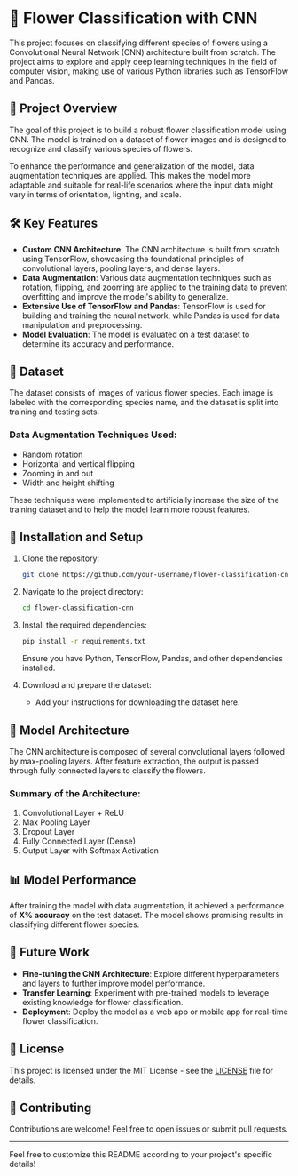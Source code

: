 
# 🌸 Flower Classification with CNN

This project focuses on classifying different species of flowers using a Convolutional Neural Network (CNN) architecture built from scratch. The project aims to explore and apply deep learning techniques in the field of computer vision, making use of various Python libraries such as TensorFlow and Pandas.

## 📝 Project Overview

The goal of this project is to build a robust flower classification model using CNN. The model is trained on a dataset of flower images and is designed to recognize and classify various species of flowers. 

To enhance the performance and generalization of the model, data augmentation techniques are applied. This makes the model more adaptable and suitable for real-life scenarios where the input data might vary in terms of orientation, lighting, and scale.

## 🛠️ Key Features

- **Custom CNN Architecture**: The CNN architecture is built from scratch using TensorFlow, showcasing the foundational principles of convolutional layers, pooling layers, and dense layers.
- **Data Augmentation**: Various data augmentation techniques such as rotation, flipping, and zooming are applied to the training data to prevent overfitting and improve the model's ability to generalize.
- **Extensive Use of TensorFlow and Pandas**: TensorFlow is used for building and training the neural network, while Pandas is used for data manipulation and preprocessing.
- **Model Evaluation**: The model is evaluated on a test dataset to determine its accuracy and performance.

## 📁 Dataset

The dataset consists of images of various flower species. Each image is labeled with the corresponding species name, and the dataset is split into training and testing sets.

### Data Augmentation Techniques Used:
- Random rotation
- Horizontal and vertical flipping
- Zooming in and out
- Width and height shifting

These techniques were implemented to artificially increase the size of the training dataset and to help the model learn more robust features.

## 🚀 Installation and Setup

1. Clone the repository:
   ```bash
   git clone https://github.com/your-username/flower-classification-cnn.git
   ```
2. Navigate to the project directory:
   ```bash
   cd flower-classification-cnn
   ```
3. Install the required dependencies:
   ```bash
   pip install -r requirements.txt
   ```
   Ensure you have Python, TensorFlow, Pandas, and other dependencies installed.

4. Download and prepare the dataset:
   - Add your instructions for downloading the dataset here.

## 🧠 Model Architecture

The CNN architecture is composed of several convolutional layers followed by max-pooling layers. After feature extraction, the output is passed through fully connected layers to classify the flowers.

### Summary of the Architecture:
1. Convolutional Layer + ReLU
2. Max Pooling Layer
3. Dropout Layer
4. Fully Connected Layer (Dense)
5. Output Layer with Softmax Activation

## 📊 Model Performance

After training the model with data augmentation, it achieved a performance of **X% accuracy** on the test dataset. The model shows promising results in classifying different flower species.

## 🔄 Future Work

- **Fine-tuning the CNN Architecture**: Explore different hyperparameters and layers to further improve model performance.
- **Transfer Learning**: Experiment with pre-trained models to leverage existing knowledge for flower classification.
- **Deployment**: Deploy the model as a web app or mobile app for real-time flower classification.

## 📄 License

This project is licensed under the MIT License - see the [LICENSE](LICENSE) file for details.

## 🤝 Contributing

Contributions are welcome! Feel free to open issues or submit pull requests.

---

Feel free to customize this README according to your project's specific details!
